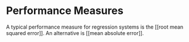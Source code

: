 # Performance Measures

A typical performance measure for regression systems is the [[root mean squared error]]. An alternative is [[mean absolute error]].

